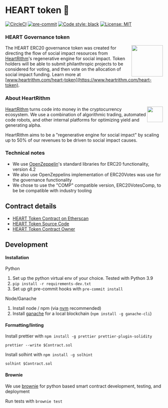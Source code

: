 # HEART token 💓

[![CircleCI](https://circleci.com/gh/heartrithm/heart_token.svg?style=svg)](https://circleci.com/gh/heartrithm/heart_token)
[![pre-commit](https://img.shields.io/badge/pre--commit-enabled-brightgreen?logo=pre-commit&logoColor=white)](https://github.com/pre-commit/pre-commit)
[![Code style: black](https://img.shields.io/badge/code%20style-black-000000.svg)](https://github.com/ambv/black)
[![License: MIT](https://img.shields.io/badge/License-MIT-yellow.svg)](https://opensource.org/licenses/MIT)


### HEART Governance token
<img width="100" align="right" src="assets/heart-token-logo.png">

The HEART ERC20 governance token was created for directing the flow of social impact resources from [HeartRithm](https://www.heartrithm.com)'s regenerative engine for social impact. Token holders will be able to submit philanthropic projects to be considered for voting, and then vote on the allocation of social impact funding. Learn more at [www.heartrithm.com/heart-token](https://www.heartrithm.com/heart-token).

### About HeartRithm

<img width="50" align="right" src="assets/heartrithm-logo.png">

[HeartRithm](https://www.heartrithm.com) turns code into money in the cryptocurrency ecosystem. We use a combination of algorithmic trading, automated code robots, and other internal platforms for optimizing yield and generating alpha.

HeartRithm aims to be a "regenerative engine for social impact" by scaling up to 50% of our revenues to be driven to social impact causes.

### Technical notes

* We use [OpenZeppelin](https://openzeppelin.com/)'s standard libraries for ERC20 functionality, version 4.2
* We also use OpenZeppelins implementation of ERC20Votes was use for the governance functionality
* We chose to use the "COMP" compatible version, ERC20VotesComp, to be be compatible with industry tooling

## Contract details

* [HEART Token Contract on Etherscan](https://etherscan.io/token/0x01ede4853171324d8040180c010a29c521bdb6cc)
* [HEART Token Source Code](contracts/HeartToken.sol)
* [HEART Token Contract Owner](https://etherscan.io/address/0x4Ea12717Ca435CCF7c2b017569C0be0F1A635f39)


## Development

#### Installation

Python

1. Set up the python virtual env of your choice. Tested with Python 3.9
1. `pip install -r requirements-dev.txt`
1. Set up git pre-commit hooks with `pre-commit install`

Node/Ganache

1. Install node / npm (via [nvm](https://github.com/nvm-sh/nvm) recommended)
1. Install [ganache](https://www.trufflesuite.com/ganache) for a local blockchain (`npm install -g ganache-cli`)

#### Formatting/linting

Install prettier with `npm install -g prettier prettier-plugin-solidity`

`prettier --write $Contract.sol`

Install solhint with `npm install -g solhint`

`solhint $Contract.sol`

#### Brownie

We use [brownie](https://eth-brownie.readthedocs.io/en/stable/) for python based smart contract development, testing, and deployment

Run tests with `brownie test`
